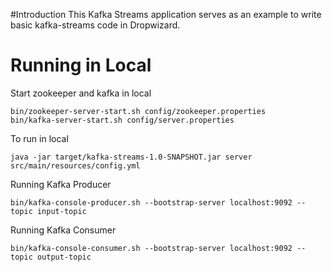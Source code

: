 #Introduction
This Kafka Streams application serves as an example to write basic kafka-streams code in Dropwizard.

# Running in Local
Start zookeeper and kafka in local
```
bin/zookeeper-server-start.sh config/zookeeper.properties
bin/kafka-server-start.sh config/server.properties
```

To run in local
```
java -jar target/kafka-streams-1.0-SNAPSHOT.jar server src/main/resources/config.yml
```

Running Kafka Producer
```
bin/kafka-console-producer.sh --bootstrap-server localhost:9092 --topic input-topic
```

Running Kafka Consumer
```
bin/kafka-console-consumer.sh --bootstrap-server localhost:9092 --topic output-topic
```